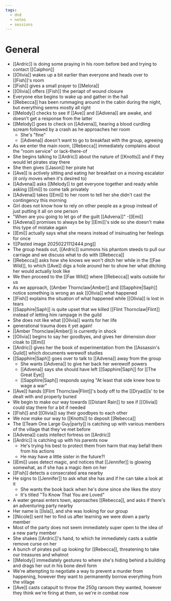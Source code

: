 ```yaml
---
tags:
  - dnd
  - notes
  - sessions
---
```

# General
- [[Ardric]] is doing some praying in his room before bed and trying to contact [[Caiphon]]
- [[Olivia]] wakes up a bit earlier than everyone and heads over to [[Fish]]'s room
- [[Fish]] gives a small prayer to [[Melora]]
- [[Olivia]] offers [[Fish]] the periapt of wound closure
- Everyone else begins to wake up and gather in the hall
- [[Rebecca]] has been rummaging around in the cabin during the night, but everything seems mostly all right
- [[Melody]] checks to see if [[Ave]] and [[Advena]] are awake, and doesn't get a response from the latter
- [[Melody]] goes to check on [[Advena]], hearing a blood curdling scream followed by a crash as he approaches her room
	- She's "fine"
	- [[Advena]] doesn't want to go to breakfast with the group, agreeing 
- As we enter the main room, [[Rebecca]] immediately complains about the "room service" or lack-there-of
- She begins talking to [[Ardric]] about the nature of [[Knotts]] and if they would let pirates stay there
- She then gives [[Jason]] her pirate hat
- [[Ave]] is actively sitting and eating her breakfast on a moving escalator (it only moves when it's desired to)
- [[Advena]] asks [[Melody]] to get everyone together and ready while asking [[Emi]] to come talk privately
- [[Advena]] takes [[Emi]] to her room to tell her she didn't cast the contingency this morning
- Girl does not know how to rely on other people as a group instead of just putting it all on one person
- "When are you going to let go of the guilt [[Advena]]" -[[Emi]]
- [[Advena]] promises to always be by [[Emi]]'s side so she doesn't make this type of mistake again
- [[Emi]] actually says what she means instead of insinuating her feelings for once
- ![[Pasted image 20250221112444.png]]
- The group heads out, [[Ardric]] summons his phantom steeds to pull our carriage and we discuss what to do with [[Rebecca]]
- [[Rebecca]] asks how she knows we won't ditch her while in the [[Fae Wild]], to which [[Ave]] digs a hole around her to show her what ditching her would actually look like
- We then proceed to the [[Fae Wild]] where [[Rebecca]] waits outside for us
- As we approach, [[Amber Thornclaw|Amber]] and [[Sapphire|Saph]] notice something is wrong an ask [[Olivia]] what happened
- [[Fish]] explains the situation of what happened while [[Olivia]] is lost in tears
- [[Sapphire|Saph]] is quite upset that we killed [[Flint Thornclaw|Flint]] instead of letting him rampage in the guild
- She does not like what [[Olivia]] wants for her life
- generational trauma does it yet again!
- [[Amber Thornclaw|Amber]] is currently in shock
- [[Olivia]] begins to say her goodbyes, and gives her dimension door cloak to [[Emi]]
- [[Ardric]] gives her the book of experimentation from the [[Assassin's Guild]] which documents werewolf studies
- [[Sapphire|Saph]] goes over to talk to [[Advena]] away from the group
	- She wants [[Advena]] to give her back her werewolf powers
	- [[Advena]] says she should have left [[Sapphire|Saph]] for [[The Great Eye]]
	- [[Sapphire|Saph]] responds saying "At least that side knew how to wage a war"
- [[Ave]] hands [[Flint Thornclaw|Flint]]'s body off to the [[Dryad]]s' to be dealt with and properly buried
- We begin to make our way towards [[Distant Rain]] to see if [[Olivia]] could stay there for a bit if needed
- [[Fish]] and [[Olivia]] say their goodbyes to each other
- We now make our way to [[Knotts]] to deposit [[Rebecca]]
- The [[Team One Large Guy|party]] is catching up with various members of the village that they've met before
- [[Advena]] casts intellect fortress on [[Ardric]]
- [[Ardric]] is catching up with his parents now
	- He's trying his best to protect them from harm that may befall them from his actions
	- He may have a little sister in the future?!
- [[Emi]] uses detect magic, and notices that [[Jennifer]] is glowing somewhat, as if she has a magic item on her
- [[Fish]] detects a consecrated area nearby
- He signs to [[Jennifer]] to ask what she has and if he can take a look at it
	- She wants the book back when he's done since she likes the story
	- It's titled "To Know That You are Loved"
- A water genasi enters town, approaches [[Rebecca]], and asks if there's an adventuring party nearby
- Her name is [[Isla]], and she was looking for our group
- [[Nicole]] sent her to find us after learning we were down a party member
- Most of the party does not seem immediately super open to the idea of a new party member
- She shakes [[Ardric]]'s hand, to which he immediately casts a subtle remove curse on her
- A bunch of pirates pull up looking for [[Rebecca]], threatening to take our treasures and whatnot
- [[Melody]] immediately gestures to where she's hiding behind a building and drags her out in his bone devil form
- We're attempting to negotiate a way to prevent a murder from happening, however they want to permanently borrow everything from the village
- [[Ave]] casts catapult to throw the 250g ransom they wanted, however they think we're firing at them, so we're in combat now